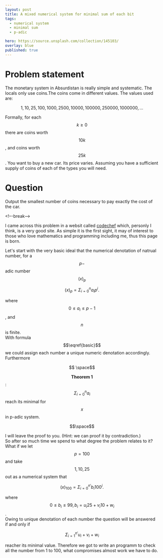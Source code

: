 ```yaml
---
layout: post
title: A mixed numerical system for minimal sum of each bit
tags:
  - numerical system
  - minimal sum
  - p-adic

hero: https://source.unsplash.com/collection/145103/
overlay: blue
published: true
---
```


# Problem statement
The monetary system in Absurdistan is really simple and systematic.
The locals only use coins.The coins come in different values.
The values used are:  

$$  1, 10, 25, 100, 1000, 2500, 10000, 100000, 250000, 1000000, ... $$  

Formally, for each $$k \geq 0$$ there are coins worth $$10 k$$, and coins worth $$25 k$$.
You want to buy a new car. Its price varies.
Assuming you have a sufficient supply of coins of each of the types you will need.

# Question
Output the smallest number of coins necessary to pay exactly the cost of the car.

<!–-break-–>

I came across this problem in a websit called [codechef][codechef] which, personly I think, is a very good 
site. As simple it is the first sight, it may of interest to those who love mathematics and programming including
me, thus this page is born. 

Let's start with the very basic ideal that the numerical denotation of natrual number, for a $$p-$$adic number $$(x)_p $$

$$
\label{basic}
\begin{equation}
(x)_p = \Sigma _{i=0} ^n  a_i p^i.
\end{equation}
$$

where $$ 0 \leq a_i \leq p-1 $$, and $$n$$ is finite.  
With formula $$\eqref{basic}$$ we could assign each number a unique numeric denotation accordingly. Furthermore  

$$
\space$$ 
 
$$ \textbf{Theorem 1} \label{theorem1}$$: $$  \Sigma _{i=0} ^n  a_i$$  reach  its  minimal for $$x$$ in p-adic system.

$$\space$$  

I will leave the proof to you. (Hint: we can proof it by contradiction.)  
So after so much time we spend to what degree the problem relates to it?   
What if we let $$p=100$$ and take $$  1, 10, 25 $$ out as a numerical system that 
  
$$
\begin{equation}
(x)_{100} = \Sigma _{i=0} ^{n'}  b_i 100^i.
\end{equation}
$$

where $$ 0 \leq b_i \leq 99, b_i = u_i 25 + v_i 10 + w_i $$.  
Owing to unique denotation of each number the question will be answered if and only if 

$$
\label{con}
\begin{equation}
\Sigma _{i=1} ^{n'} u_i  + v_i  + w_i
\end{equation}
$$ 

reacher its minimal value. Therefore we got to write an programm to check all the number from 1 to 100, what 
compromises almost work we have to do.  


[codechef]:    https://www.codechef.com/problems/FR11
